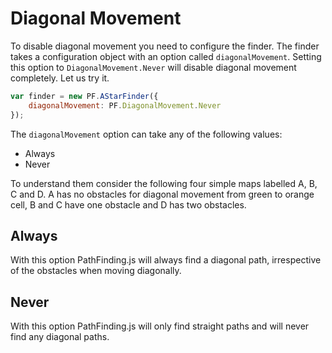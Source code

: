 # Diagonal Movement
To disable diagonal movement you need to configure the finder. The finder takes
a configuration object with an option called `diagonalMovement`. Setting this
option to `DiagonalMovement.Never` will disable diagonal movement completely.
Let us try it.

```javascript
var finder = new PF.AStarFinder({
    diagonalMovement: PF.DiagonalMovement.Never
});
```

The `diagonalMovement` option can take any of the following values:

* Always
* Never

To understand them consider the following four simple maps labelled A, B, C and
D. A has no obstacles for diagonal movement from green to orange cell, B and C
have one obstacle and D has two obstacles.

## Always
With this option PathFinding.js will always find a diagonal path, irrespective
of the obstacles when moving diagonally.

## Never
With this option PathFinding.js will only find straight paths and will never
find any diagonal paths.
